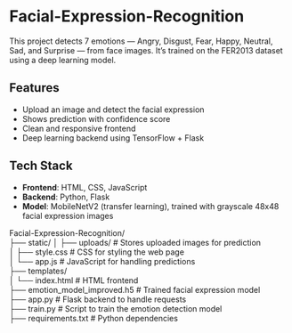 # Facial-Expression-Recognition
This project detects 7 emotions — Angry, Disgust, Fear, Happy, Neutral, Sad, and Surprise — from face images. It’s trained on the FER2013 dataset using a deep learning model.  

## Features  
- Upload an image and detect the facial expression  
- Shows prediction with confidence score  
- Clean and responsive frontend  
- Deep learning backend using TensorFlow + Flask  

## Tech Stack  
- **Frontend**: HTML, CSS, JavaScript  
- **Backend**: Python, Flask  
- **Model**: MobileNetV2 (transfer learning), trained with grayscale 48x48 facial expression images

Facial-Expression-Recognition/  
├── static/
│   ├── uploads/               # Stores uploaded images for prediction  
│   ├── style.css              # CSS for styling the web page  
│   └── app.js                 # JavaScript for handling predictions  
├── templates/  
│   └── index.html             # HTML frontend  
├── emotion_model_improved.h5  # Trained facial expression model  
├── app.py                     # Flask backend to handle requests  
├── train.py                   # Script to train the emotion detection model  
├── requirements.txt           # Python dependencies  

